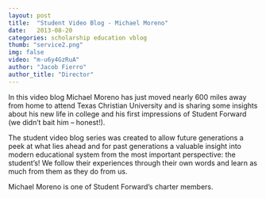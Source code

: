 ```yaml
---
layout: post
title:  "Student Video Blog - Michael Moreno"
date:   2013-08-20 
categories: scholarship education vblog
thumb: "service2.png"
img: false
video: "m-u6y4GzRuA"
author: "Jacob Fierro"
author_title: "Director"
---
```


In this video blog Michael Moreno has just moved nearly 600 miles away from home to attend Texas Christian University and is sharing some insights about his new life in college and his first impressions of Student Forward (we didn’t bait him – honest!).

The student video blog series was created to allow future generations a peek at what lies ahead and for past generations a valuable insight into modern educational system from the most important perspective: the student’s! We follow their experiences through their own words and learn as much from them as they do from us.

Michael Moreno is one of Student Forward’s charter members.